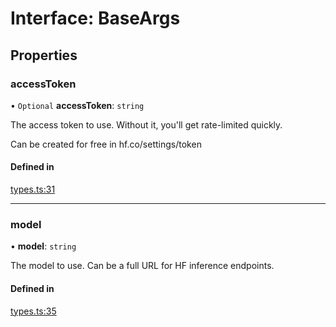 # Interface: BaseArgs

## Properties

### accessToken

• `Optional` **accessToken**: `string`

The access token to use. Without it, you'll get rate-limited quickly.

Can be created for free in hf.co/settings/token

#### Defined in

[types.ts:31](https://github.com/huggingface/huggingface.js/blob/main/packages/inference/src/types.ts#L31)

___

### model

• **model**: `string`

The model to use. Can be a full URL for HF inference endpoints.

#### Defined in

[types.ts:35](https://github.com/huggingface/huggingface.js/blob/main/packages/inference/src/types.ts#L35)
